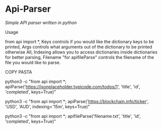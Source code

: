 # Api-Parser
*Simple API parser written in python*

Usage

from api import *,
Keys controls if you would like the dictionary keys to be printed,
Args controls what arguments out of the dictionary to be printed otherwise All,
Indexing allows you to access dictionaries inside dictionaries for better parsing,
Filename "for apifileParse" controls the filename of the file you would like to parse.

COPY PASTA

python3 -c "from api import *; apiParse('https://jsonplaceholder.typicode.com/todos/1', 'title', 'id', 'completed', keys=True)"

python3 -c "from api import *; apiParse('https://blockchain.info/ticker', 'USD', 'AUD', indexing='15m', keys=True)"

python3 -c "from api import *; apifileParse('filename.txt', 'title', 'id', 'completed', keys=True)"
